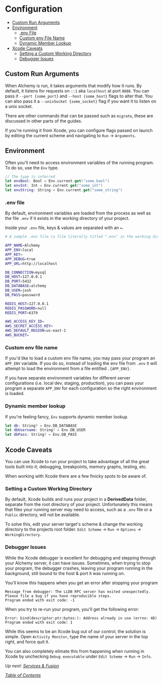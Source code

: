 # Configuration

- [Custom Run Arguments](#custom-run-arguments)
- [Environment](#environment)
  * [.env File](#env-file)
  * [Custom env File Name](#custom-env-file-name)
  * [Dynamic Member Lookup](#dynamic-member-lookup)
- [Xcode Caveats](#xcode-caveats)
  * [Setting a Custom Working Directory](#setting-a-custom-working-directory)
  * [Debugger Issues](#debugger-issues)

## Custom Run Arguments

When Alchemy is run, it takes arguments that modify how it runs. By default, it listens for requests on `::1` aka `localhost` at port `8888`. You can pass it `--port {some_port}` and `--host {some_host}` flags to alter that. You can also pass it a `--unixSocket {some_socket}` flag if you want it to listen on a unix socket.

There are other commands that can be passed such as `migrate`, these are discussed in other parts of the guides.

If you're running it from Xcode, you can configure flags passed on launch by editing the current scheme and navigating to `Run` -> `Arguments`.

## Environment

Often you'll need to access environment variables of the running program. To do so, use the `Env` type.

```swift
// The type is inferred
let envBool: Bool = Env.current.get("some_bool")
let envInt: Int = Env.current.get("some_int")
let envString: String = Env.current.get("some_string")
```

### .env file

By default, environment variables are loaded from the process as well as the file `.env` if it exists in the working directory of your project.

Inside your `.env` file, keys & values are separated with an `=`.

```bash
# A sample .env file (a file literally titled ".env" in the working directory)

APP_NAME=Alchemy
APP_ENV=local
APP_KEY=
APP_DEBUG=true
APP_URL=http://localhost

DB_CONNECTION=mysql
DB_HOST=127.0.0.1
DB_PORT=5432
DB_DATABASE=alchemy
DB_USER=josh
DB_PASS=password

REDIS_HOST=127.0.0.1
REDIS_PASSWORD=null
REDIS_PORT=6379

AWS_ACCESS_KEY_ID=
AWS_SECRET_ACCESS_KEY=
AWS_DEFAULT_REGION=us-east-1
AWS_BUCKET=
```

### Custom env file name

If you'd like to load a custom env file name, you may pass your program an `APP_ENV` variable. If you do so, instead of loading the env file from `.env` it will attempt to load the environment from a file entitled `.{APP_ENV}`.

If you have separate environment variables for different server configurations (i.e. local dev, staging, production), you can pass your program a separate `APP_ENV` for each configuration so the right environment is loaded.

### Dynamic member lookup

If you're feeling fancy, `Env` supports dynamic member lookup.

```swift
let db: String? = Env.DB_DATABASE
let dbUsername: String? = Env.DB_USER
let dbPass: String? = Env.DB_PASS
```

## Xcode Caveats

You can use Xcode to run your project to take advantage of all the great tools built into it; debugging, breakpoints, memory graphs, testing, etc.

When working with Xcode there are a few finicky spots to be aware of.

### Setting a Custom Working Directory

By default, Xcode builds and runs your project in a **DerivedData** folder, separate from the root directory of your project. Unfortunately this means that files your running server may need to access, such as a `.env` file or a `Public` directory, will not be available.

To solve this, edit your server target's scheme & change the working directory to the projects root folder. `Edit Scheme` -> `Run` -> `Options` -> `WorkingDirectory`.

### Debugger Issues

While the Xcode debugger is excellent for debugging and stepping through your Alchemy server, it can have issues. Sometimes, when trying to stop your program, the debugger crashes, leaving your program running in the background, still bound to the host & port it was running on.

You'll know this happens when you get an error after stopping your program
```
Message from debugger: The LLDB RPC server has exited unexpectedly. Please file a bug if you have reproducible steps.
Program ended with exit code: -1
```

When you try to re-run your program, you'll get the following error:
```
Error: bind(descriptor:ptr:bytes:): Address already in use (errno: 48)
Program ended with exit code: 1
```

While this seems to be an Xcode bug out of our control, the solution is simple. Open `Activity Monitor`, type the name of your server in the top right, and force quit it.

You can also completely elimate this from happening when running in Xcode by unchecking `Debug executable` under `Edit Scheme` -> `Run` -> `Info`.

_Up next: [Services & Fusion](2_Fusion.md)_

_[Table of Contents](/Docs#docs)_
